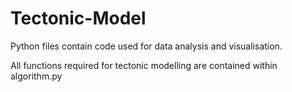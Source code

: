 # Tectonic-Model

Python files contain code used for data analysis and visualisation.

All functions required for tectonic modelling are contained within algorithm.py
